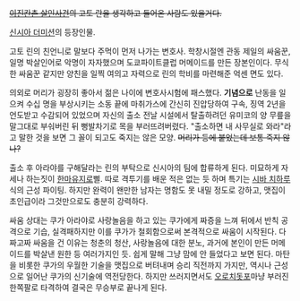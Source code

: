 <del>[이진칸촌 살인사건](%EC%9D%B4%EC%A7%84%EC%B9%B8%EC%B4%8C%20%EC%82%B4%EC%9D%B8%EC%82%AC%EA%B1%B4.md)의 고토 란을 생각하고 들어온 사람도 있을거다.</del>

[신시아 더미션](%EC%8B%A0%EC%8B%9C%EC%95%84%20%EB%8D%94%20%EB%AF%B8%EC%85%98.md)의 등장인물.

고토 린의 친언니로 말보다 주먹이 먼저 나가는 변호사. 학창시절엔 관동 제일의 싸움꾼, 일명 박살인어로 악명이 자자했으며 도쿄파이트클럽
머메이드를 만든 장본인이다. 무식한 싸움꾼 같지만 양친을 일찍 여의고 자력으로 린의 학비를 마련해준 억센 면도 있다.

의외로 머리가 굉장히 좋아서 젊은 나이에 변호사시험에 패스했다. **기념으로** 난동을 일으켜 수십 명을 부상시키는 소동 끝에 마취가스에
간신히 진압당하여 구속, 징역 2년을 언도받고 수감되어 있었으며 자신의 출소 전날 시설에서 탈출하려던 유미코의 양 무릎을 말그대로 부숴버린
뒤 뻥발차기로 목을 부러뜨려버렸다. "출소하면 내 사무실로 와라"라고 말한 것을 보면 그 꼴이 되고도 죽지는 않은 모양. <del>머리가
등에 붙었는데 보통 죽지 않나?</del>

출소 후 아라야를 구해달라는 린의 부탁으로 신시아의 팀에 합류하게 된다. 미묘하게 자세나 하는짓이 [한마유지로](%ED%95%9C%EB%A7%88%20%EC%9C%A0%EC%A7%80%EB%A1%9C.md)삘. 따로 격투기를 배운 적은
없는 듯 하며 특기는 [시바 치하루](%EC%8B%9C%EB%B0%94%20%EC%B9%98%ED%95%98%EB%A3%A8.md)
식의 근성 파이팅. 하지만 완력이 왠만한 남자는 명함도 못 내밀 정도로 강하고, 맷집이 초인급이라 그것만으로도 충분히 강력하다.

싸움 상대는 쿠가 아라야로 사랑놀음을 하고 있는 쿠가에게 짜증을 느껴 뒤에서 반칙 공격으로 기습, 실격패하지만 이를 쿠가가 철회함으로써
본격적으로 싸움이 시작된다. 다짜고짜 싸움을 건 이유는 청춘의 청산, 사랑놀음에 대한 분노, 과거에 본인이 만든 머메이드를 박살낸 원한 등
여러가지인 듯. 쉽게 말해 그냥 맘에 안 들었다고 보면 된다. 마탄을 비롯한 쿠가의 우월한 기술을 맷집으로 버텨내며 승리 직전까지 가지만,
역시나 근성으로 일어난 쿠가의 신기술에 역전당한다. 하지만 쓰러지면서도 [오로치돗포](%EC%98%A4%EB%A1%9C%EC%B9%98%20%EB%8F%97%ED%8F%AC.md)마냥 부러진 한쪽팔로 타격하여
결국은 무승부로 끝나게 된다.

